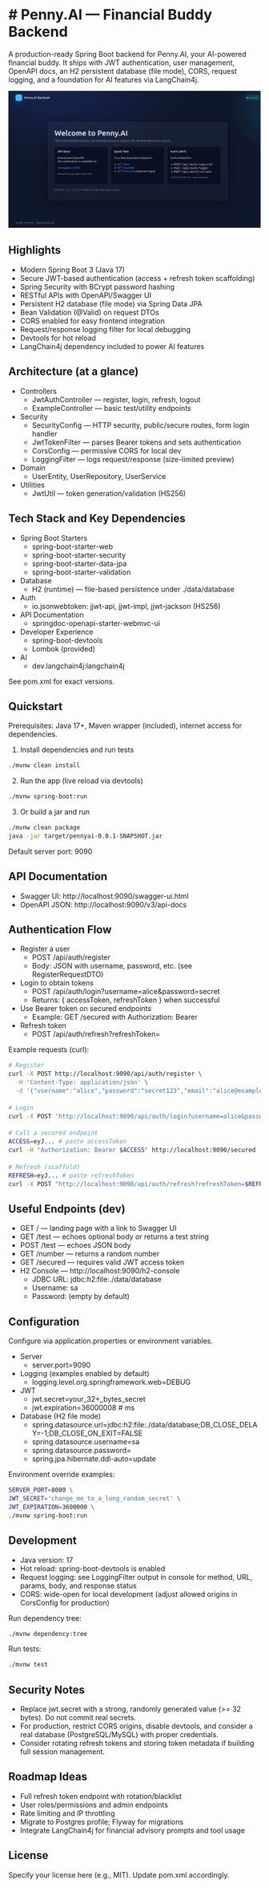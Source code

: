 # # Penny.AI — Financial Buddy Backend

A production-ready Spring Boot backend for Penny.AI, your AI-powered financial buddy. It ships with JWT authentication, user management, OpenAPI docs, an H2 persistent database (file mode), CORS, request logging, and a foundation for AI features via LangChain4j.

![Backend Home](others/images/backend_home.png)


## Highlights
- Modern Spring Boot 3 (Java 17)
- Secure JWT-based authentication (access + refresh token scaffolding)
- Spring Security with BCrypt password hashing
- RESTful APIs with OpenAPI/Swagger UI
- Persistent H2 database (file mode) via Spring Data JPA
- Bean Validation (@Valid) on request DTOs
- CORS enabled for easy frontend integration
- Request/response logging filter for local debugging
- Devtools for hot reload
- LangChain4j dependency included to power AI features


## Architecture (at a glance)
- Controllers
  - JwtAuthController — register, login, refresh, logout
  - ExampleController — basic test/utility endpoints
- Security
  - SecurityConfig — HTTP security, public/secure routes, form login handler
  - JwtTokenFilter — parses Bearer tokens and sets authentication
  - CorsConfig — permissive CORS for local dev
  - LoggingFilter — logs request/response (size-limited preview)
- Domain
  - UserEntity, UserRepository, UserService
- Utilities
  - JwtUtil — token generation/validation (HS256)


## Tech Stack and Key Dependencies
- Spring Boot Starters
  - spring-boot-starter-web
  - spring-boot-starter-security
  - spring-boot-starter-data-jpa
  - spring-boot-starter-validation
- Database
  - H2 (runtime) — file-based persistence under ./data/database
- Auth
  - io.jsonwebtoken: jjwt-api, jjwt-impl, jjwt-jackson (HS256)
- API Documentation
  - springdoc-openapi-starter-webmvc-ui
- Developer Experience
  - spring-boot-devtools
  - Lombok (provided)
- AI
  - dev.langchain4j:langchain4j

See pom.xml for exact versions.


## Quickstart
Prerequisites: Java 17+, Maven wrapper (included), internet access for dependencies.

1) Install dependencies and run tests
```bash
./mvnw clean install
```

2) Run the app (live reload via devtools)
```bash
./mvnw spring-boot:run
```

3) Or build a jar and run
```bash
./mvnw clean package
java -jar target/pennyai-0.0.1-SNAPSHOT.jar
```

Default server port: 9090


## API Documentation
- Swagger UI: http://localhost:9090/swagger-ui.html
- OpenAPI JSON: http://localhost:9090/v3/api-docs


## Authentication Flow
- Register a user
  - POST /api/auth/register
  - Body: JSON with username, password, etc. (see RegisterRequestDTO)
- Login to obtain tokens
  - POST /api/auth/login?username=alice&password=secret
  - Returns: { accessToken, refreshToken } when successful
- Use Bearer token on secured endpoints
  - Example: GET /secured with Authorization: Bearer <accessToken>
- Refresh token
  - POST /api/auth/refresh?refreshToken=<token>

Example requests (curl):
```bash
# Register
curl -X POST http://localhost:9090/api/auth/register \
  -H 'Content-Type: application/json' \
  -d '{"username":"alice","password":"secret123","email":"alice@example.com"}'

# Login
curl -X POST 'http://localhost:9090/api/auth/login?username=alice&password=secret123'

# Call a secured endpoint
ACCESS=eyJ... # paste accessToken
curl -H "Authorization: Bearer $ACCESS" http://localhost:9090/secured

# Refresh (scaffold)
REFRESH=eyJ... # paste refreshToken
curl -X POST "http://localhost:9090/api/auth/refresh?refreshToken=$REFRESH"
```


## Useful Endpoints (dev)
- GET / — landing page with a link to Swagger UI
- GET /test — echoes optional body or returns a test string
- POST /test — echoes JSON body
- GET /number — returns a random number
- GET /secured — requires valid JWT access token
- H2 Console — http://localhost:9090/h2-console
  - JDBC URL: jdbc:h2:file:./data/database
  - Username: sa
  - Password: (empty by default)


## Configuration
Configure via application.properties or environment variables.
- Server
  - server.port=9090
- Logging (examples enabled by default)
  - logging.level.org.springframework.web=DEBUG
- JWT
  - jwt.secret=your_32+_bytes_secret
  - jwt.expiration=36000008  # ms
- Database (H2 file mode)
  - spring.datasource.url=jdbc:h2:file:./data/database;DB_CLOSE_DELAY=-1;DB_CLOSE_ON_EXIT=FALSE
  - spring.datasource.username=sa
  - spring.datasource.password=
  - spring.jpa.hibernate.ddl-auto=update

Environment override examples:
```bash
SERVER_PORT=8080 \
JWT_SECRET='change_me_to_a_long_random_secret' \
JWT_EXPIRATION=3600000 \
./mvnw spring-boot:run
```


## Development
- Java version: 17
- Hot reload: spring-boot-devtools is enabled
- Request logging: see LoggingFilter output in console for method, URL, params, body, and response status
- CORS: wide-open for local development (adjust allowed origins in CorsConfig for production)

Run dependency tree:
```bash
./mvnw dependency:tree
```

Run tests:
```bash
./mvnw test
```


## Security Notes
- Replace jwt.secret with a strong, randomly generated value (>= 32 bytes). Do not commit real secrets.
- For production, restrict CORS origins, disable devtools, and consider a real database (PostgreSQL/MySQL) with proper credentials.
- Consider rotating refresh tokens and storing token metadata if building full session management.


## Roadmap Ideas
- Full refresh token endpoint with rotation/blacklist
- User roles/permissions and admin endpoints
- Rate limiting and IP throttling
- Migrate to Postgres profile; Flyway for migrations
- Integrate LangChain4j for financial advisory prompts and tool usage


## License
Specify your license here (e.g., MIT). Update pom.xml <licenses> accordingly.